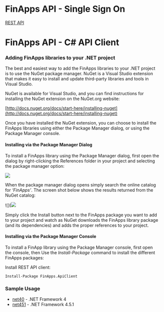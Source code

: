 FinApps API - Single Sign On
============================

[REST API]

[REST API]:https://github.com/PowerWallet/SSO_Client_CSharp/blob/master/API.md


FinApps API - C# API Client
===========================

### Adding FinApps libraries to your .NET project

The best and easiest way to add the FinApps libraries to your .NET project is to use the NuGet package manager.  NuGet is a Visual Studio extension that makes it easy to install and update third-party libraries and tools in Visual Studio.  

NuGet is available for Visual Studio, and you can find instructions for installing the NuGet extension on the NuGet.org website:

[http://docs.nuget.org/docs/start-here/installing-nuget](http://docs.nuget.org/docs/start-here/installing-nuget)

Once you have installed the NuGet extension, you can choose to install the FinApps libraries using either the Package Manager dialog, or using the Package Manager console.

#### Installing via the Package Manager Dialog

To install a FinApps library using the Package Manager dialog, first open the dialog by right-clicking the References folder in your project and selecting the package manager option:

![](https://lh4.googleusercontent.com/f7arKv3rtF3_0x8ckYwDC4d9qr3lfcHcIYROjAAI2h6StebF_szFVy_irxjDuKtUlemg2PC9uWaUKjtSuZfwPh6PatIN76BrksWaL8slscC5yDpxxtQ)

When the package manager dialog opens simply search the online catalog for _‘FinApps’_.  The screen shot below shows the results returned from the NuGet catalog:

![](![](http://i.imgur.com/lQHpfdM.png)

Simply click the Install button next to the FinApps package you want to add to your project and watch as NuGet downloads the FinApps library package (and its dependencies) and adds the proper  references to your project.


#### Installing via the Package Manager Console

To install a FinApp library using the Package Manager console, first open the console, then Use the _Install-Package_ command to install the different FinApps packages:

Install REST API client:

    Install-Package FinApps.ApiClient

### Sample Usage

* [net40] - .NET Framework 4
* [net451] - .NET Framework 4.5.1

[net40]:https://github.com/PowerWallet/SSO_Client_CSharp/blob/master/net40.md
[net451]:https://github.com/PowerWallet/SSO_Client_CSharp/blob/master/net451.md
